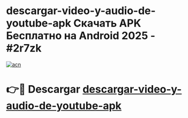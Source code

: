 # descargar-video-y-audio-de-youtube-apk Скачать APK Бесплатно на Android 2025 - #2r7zk

[![acn](https://github.com/user-attachments/assets/0f9c940e-d8b0-45ae-aac7-cd30a18b3e1c)](https://apps.freeplayer.one?title=descargar-video-y-audio-de-youtube-apk&ref=9RF)

# 👉🔴 Descargar [descargar-video-y-audio-de-youtube-apk](https://apps.freeplayer.one?title=descargar-video-y-audio-de-youtube-apk&ref=9RF)